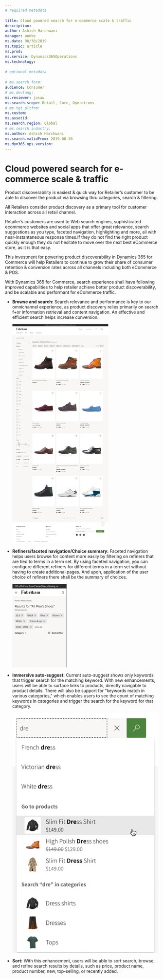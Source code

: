 ```yaml
---
# required metadata

title: Cloud powered search for e-commerce scale & traffic
description: 
author: Ashish Harchwani
manager: annbe
ms.date: 08/30/2019
ms.topic: article
ms.prod: 
ms.service: Dynamics365Operations
ms.technology: 

# optional metadata

# ms.search.form: 
audience: Consumer
# ms.devlang: 
ms.reviewer: josaw
ms.search.scope: Retail, Core, Operations
# ms.tgt_pltfrm: 
ms.custom: 
ms.assetid: 
ms.search.region: Global
# ms.search.industry: 
ms.author: Ashish Harchwani
ms.search.validFrom: 2019-08-30
ms.dyn365.ops.version: 
---
```


# Cloud powered search for e-commerce scale & traffic

Product discoverability is easiest & quick way for Retailer’s customer to be able to discover the product via browsing thru categories, search & filtering. 

All Retailers consider product discovery as a primary tool for customer interaction across all retail channel.

Retailer’s customers are used to Web search engines, sophisticated ecommerce websites and social apps that offer great relevance, search suggestions as you type, faceted navigation, highlighting and more, all with near-instantaneous response times.If they do not find the right product quickly enough they do not hesitate to move over the next best eCommerce store, as it is that easy.

This investment for powering product discoverability in Dynamics 365 for Commerce will help Retailers to continue to grow their share of consumer retention & conversion rates across all channels including both eCommerce & POS. 

With Dynamics 365 for Commerce, search experience shall have following improved capabilities to help retailer achieve better product discoverability, and be scalable and performant for eCommerce traffic.

+ **Browse and search:** Search relevance and performance is key to our omnichannel experience, as product discovery relies primarily on search f+or information retrieval and content navigation. An effective and efficient search helps increase conversion.

    ![Search landing](./media/SearchLanding.png)

+ **Refiners/faceted navigation/Choice summary:** Faceted navigation helps users browse for content more easily by filtering on refiners that are tied to terms in a term set. By using faceted navigation, you can configure different refiners for different terms in a term set without having to create additional pages. And upon, application of the user choice of refiners there shall be the summary of choices.

    ![ChoiceSummary](./media/ChoiceSummary.png)

+ **Immersive auto-suggest:** Current auto-suggest shows only keywords that trigger search for the matching keyword. With new enhancements, users will be able to surface links to products, directly navigable to product details. There will also be support for "keywords match in various categories," which enables users to see the count of matching keywords in categories and trigger the search for the keyword for that category.

    ![immersiveAutoSuggest](./media/ImmersiveAutoSuggestUX.png)

+ **Sort:** With this enhancement, users will be able to sort search, browse, and refine search results by details, such as price, product name, product number, new, top-selling, or recently added.


